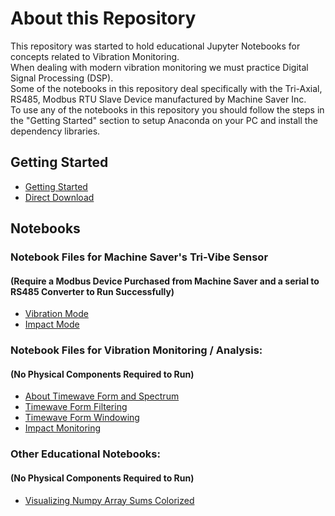 # About this Repository
This repository was started to hold educational Jupyter Notebooks for concepts related to Vibration Monitoring.  
When dealing with modern vibration monitoring we must practice Digital Signal Processing (DSP).  
Some of the notebooks in this repository deal specifically with the Tri-Axial, RS485, Modbus RTU Slave Device manufactured by Machine Saver Inc.  
To use any of the notebooks in this repository you should follow the steps in the "Getting Started" section to setup Anaconda on your PC and install the dependency libraries.  

## Getting Started
* [Getting Started](https://docs.google.com/document/d/1rcmZxmFG_VQCJKflxv8HvF_p3KygwyADzOd3SKzEeSw/edit)
* [Direct Download](https://github.com/drowsylogic/sensor_notebooks/blob/master/Jupyter%20Notebook%20Setup.docx)

## Notebooks

### Notebook Files for Machine Saver's Tri-Vibe Sensor 
#### (Require a Modbus Device Purchased from Machine Saver and a serial to RS485 Converter to Run Successfully)
* [Vibration Mode](https://github.com/drowsylogic/sensor_notebooks/blob/master/TriVibe_Class_Vibration.ipynb)
* [Impact Mode](https://github.com/drowsylogic/sensor_notebooks/blob/master/TriVibe_Class_Impact.ipynb)

### Notebook Files for Vibration Monitoring / Analysis:
#### (No Physical Components Required to Run)
* [About Timewave Form and Spectrum](https://github.com/drowsylogic/sensor_notebooks/blob/master/About_Vibration_Spectrum_%26_Timewave_Form.ipynb)
* [Timewave Form Filtering](https://github.com/drowsylogic/sensor_notebooks/blob/master/Digital_Signal_Filtering.ipynb)
* [Timewave Form Windowing](https://github.com/drowsylogic/sensor_notebooks/blob/master/Digital_Signal_Windowing.ipynb)
* [Impact Monitoring](https://github.com/drowsylogic/sensor_notebooks/blob/master/Impact_Window_Simulation.ipynb)

### Other Educational Notebooks:
#### (No Physical Components Required to Run)
* [Visualizing Numpy Array Sums Colorized](https://github.com/drowsylogic/sensor_notebooks/blob/master/Colored_Numpy_Array_Sums.ipynb)
